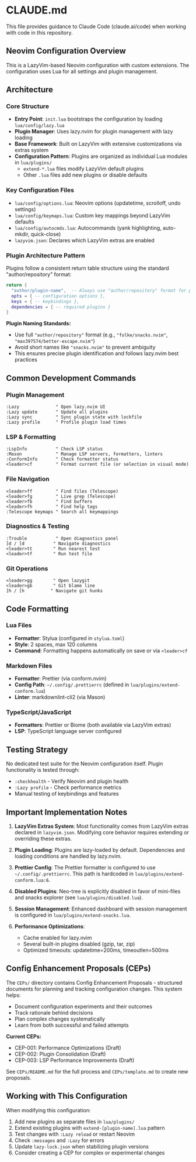# CLAUDE.md

This file provides guidance to Claude Code (claude.ai/code) when working with
code in this repository.

## Neovim Configuration Overview

This is a LazyVim-based Neovim configuration with custom extensions. The
configuration uses Lua for all settings and plugin management.

## Architecture

### Core Structure

- **Entry Point**: `init.lua` bootstraps the configuration by loading
  `lua/config/lazy.lua`
- **Plugin Manager**: Uses lazy.nvim for plugin management with lazy loading
- **Base Framework**: Built on LazyVim with extensive customizations via extras
  system
- **Configuration Pattern**: Plugins are organized as individual Lua modules in
  `lua/plugins/`
  - `extend-*.lua` files modify LazyVim default plugins
  - Other `.lua` files add new plugins or disable defaults

### Key Configuration Files

- `lua/config/options.lua`: Neovim options (updatetime, scrolloff, undo
  settings)
- `lua/config/keymaps.lua`: Custom key mappings beyond LazyVim defaults
- `lua/config/autocmds.lua`: Autocommands (yank highlighting, auto-mkdir,
  quick-close)
- `lazyvim.json`: Declares which LazyVim extras are enabled

### Plugin Architecture Pattern

Plugins follow a consistent return table structure using the standard
"author/repository" format:

```lua
return {
  "author/plugin-name",  -- Always use "author/repository" format for precision
  opts = { -- configuration options },
  keys = { -- keybindings },
  dependencies = { -- required plugins }
}
```

**Plugin Naming Standards:**

- Use full `"author/repository"` format (e.g., `"folke/snacks.nvim"`,
  `"max397574/better-escape.nvim"`)
- Avoid short names like `"snacks.nvim"` to prevent ambiguity
- This ensures precise plugin identification and follows lazy.nvim best
  practices

## Common Development Commands

### Plugin Management

```vim
:Lazy              " Open lazy.nvim UI
:Lazy update       " Update all plugins
:Lazy sync         " Sync plugin state with lockfile
:Lazy profile      " Profile plugin load times
```

### LSP & Formatting

```vim
:LspInfo           " Check LSP status
:Mason             " Manage LSP servers, formatters, linters
:ConformInfo       " Check formatter status
<leader>cf         " Format current file (or selection in visual mode)
```

### File Navigation

```vim
<leader>ff         " Find files (Telescope)
<leader>fg         " Live grep (Telescope)
<leader>fb         " Find buffers
<leader>fh         " Find help tags
:Telescope keymaps " Search all keymappings
```

### Diagnostics & Testing

```vim
:Trouble           " Open diagnostics panel
]d / [d           " Navigate diagnostics
<leader>tt        " Run nearest test
<leader>tf        " Run test file
```

### Git Operations

```vim
<leader>gg        " Open lazygit
<leader>gb        " Git blame line
]h / [h          " Navigate git hunks
```

## Code Formatting

### Lua Files

- **Formatter**: Stylua (configured in `stylua.toml`)
- **Style**: 2 spaces, max 120 columns
- **Command**: Formatting happens automatically on save or via `<leader>cf`

### Markdown Files

- **Formatter**: Prettier (via conform.nvim)
- **Config Path**: `~/.config/.prettierrc` (defined in
  `lua/plugins/extend-conform.lua`)
- **Linter**: markdownlint-cli2 (via Mason)

### TypeScript/JavaScript

- **Formatters**: Prettier or Biome (both available via LazyVim extras)
- **LSP**: TypeScript language server configured

## Testing Strategy

No dedicated test suite for the Neovim configuration itself. Plugin
functionality is tested through:

- `:checkhealth` - Verify Neovim and plugin health
- `:Lazy profile` - Check performance metrics
- Manual testing of keybindings and features

## Important Implementation Notes

1. **LazyVim Extras System**: Most functionality comes from LazyVim extras
   declared in `lazyvim.json`. Modifying core behavior requires extending or
   overriding these extras.

2. **Plugin Loading**: Plugins are lazy-loaded by default. Dependencies and
   loading conditions are handled by lazy.nvim.

3. **Prettier Config**: The Prettier formatter is configured to use
   `~/.config/.prettierrc`. This path is hardcoded in
   `lua/plugins/extend-conform.lua:6`.

4. **Disabled Plugins**: Neo-tree is explicitly disabled in favor of mini-files
   and snacks explorer (see `lua/plugins/disabled.lua`).

5. **Session Management**: Enhanced dashboard with session management is
   configured in `lua/plugins/extend-snacks.lua`.

6. **Performance Optimizations**:
   - Cache enabled for lazy.nvim
   - Several built-in plugins disabled (gzip, tar, zip)
   - Optimized timeouts: updatetime=200ms, timeoutlen=500ms

## Config Enhancement Proposals (CEPs)

The `CEPs/` directory contains Config Enhancement Proposals - structured
documents for planning and tracking configuration changes. This system helps:

- Document configuration experiments and their outcomes
- Track rationale behind decisions
- Plan complex changes systematically
- Learn from both successful and failed attempts

**Current CEPs:**

- CEP-001: Performance Optimizations (Draft)
- CEP-002: Plugin Consolidation (Draft)
- CEP-003: LSP Performance Improvements (Draft)

See `CEPs/README.md` for the full process and `CEPs/template.md` to create new
proposals.

## Working with This Configuration

When modifying this configuration:

1. Add new plugins as separate files in `lua/plugins/`
2. Extend existing plugins with `extend-[plugin-name].lua` pattern
3. Test changes with `:Lazy reload` or restart Neovim
4. Check `:messages` and `:Lazy` for errors
5. Update `lazy-lock.json` when stabilizing plugin versions
6. Consider creating a CEP for complex or experimental changes
